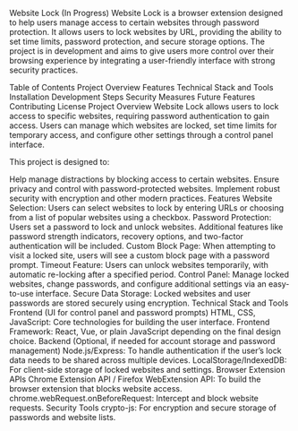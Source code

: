 Website Lock (In Progress)
Website Lock is a browser extension designed to help users manage access to certain websites through password protection. It allows users to lock websites by URL, providing the ability to set time limits, password protection, and secure storage options. The project is in development and aims to give users more control over their browsing experience by integrating a user-friendly interface with strong security practices.

Table of Contents
Project Overview
Features
Technical Stack and Tools
Installation
Development Steps
Security Measures
Future Features
Contributing
License
Project Overview
Website Lock allows users to lock access to specific websites, requiring password authentication to gain access. Users can manage which websites are locked, set time limits for temporary access, and configure other settings through a control panel interface.

This project is designed to:

Help manage distractions by blocking access to certain websites.
Ensure privacy and control with password-protected websites.
Implement robust security with encryption and other modern practices.
Features
Website Selection: Users can select websites to lock by entering URLs or choosing from a list of popular websites using a checkbox.
Password Protection: Users set a password to lock and unlock websites. Additional features like password strength indicators, recovery options, and two-factor authentication will be included.
Custom Block Page: When attempting to visit a locked site, users will see a custom block page with a password prompt.
Timeout Feature: Users can unlock websites temporarily, with automatic re-locking after a specified period.
Control Panel: Manage locked websites, change passwords, and configure additional settings via an easy-to-use interface.
Secure Data Storage: Locked websites and user passwords are stored securely using encryption.
Technical Stack and Tools
Frontend (UI for control panel and password prompts)
HTML, CSS, JavaScript: Core technologies for building the user interface.
Frontend Framework: React, Vue, or plain JavaScript depending on the final design choice.
Backend (Optional, if needed for account storage and password management)
Node.js/Express: To handle authentication if the user’s lock data needs to be shared across multiple devices.
LocalStorage/IndexedDB: For client-side storage of locked websites and settings.
Browser Extension APIs
Chrome Extension API / Firefox WebExtension API: To build the browser extension that blocks website access.
chrome.webRequest.onBeforeRequest: Intercept and block website requests.
Security Tools
crypto-js: For encryption and secure storage of passwords and website lists.
